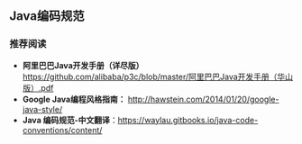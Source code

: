 ## Java编码规范

### 推荐阅读

- **阿里巴巴Java开发手册（详尽版）** <https://github.com/alibaba/p3c/blob/master/阿里巴巴Java开发手册（华山版）.pdf>
- **Google Java编程风格指南：** <http://hawstein.com/2014/01/20/google-java-style/>
- **Java 编码规范-中文翻译**：https://waylau.gitbooks.io/java-code-conventions/content/
